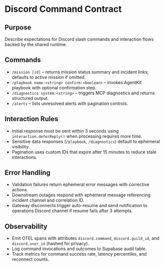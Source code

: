 # Discord Command Contract

## Purpose
Describe expectations for Discord slash commands and interaction flows backed by the shared runtime.

## Commands
- `/mission [id]` – returns mission status summary and incident links; defaults to active mission if omitted.
- `/playbook name:<string> confirm:<boolean>` – invokes AgentKit playbook with optional confirmation step.
- `/diagnostics system:<string>` – triggers MCP diagnostics and returns structured output.
- `/alerts` – lists unresolved alerts with pagination controls.

## Interaction Rules
- Initial response must be sent within 3 seconds using `interaction.deferReply()` when processing requires more time.
- Sensitive data responses (`/playbook`, `/diagnostics`) default to ephemeral visibility.
- Pagination uses custom IDs that expire after 15 minutes to reduce stale interactions.

## Error Handling
- Validation failures return ephemeral error messages with corrective actions.
- Downstream outages respond with ephemeral message referencing incident channel and correlation ID.
- Gateway disconnects trigger auto-resume and send notification to operations Discord channel if resume fails after 3 attempts.

## Observability
- Emit OTEL spans with attributes `discord.command`, `discord.guild_id`, and `discord.user_id` (hashed for privacy).
- Log command invocations and outcomes to Supabase audit table.
- Track metrics for command success rate, latency percentiles, and reconnect counts.
